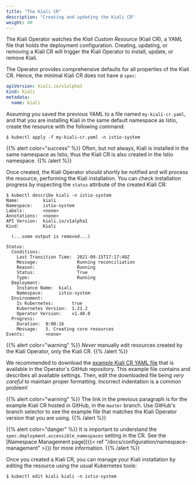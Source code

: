 ```yaml
---
title: "The Kiali CR"
description: "Creating and updating the Kiali CR"
weight: 40
---
```


The Kiali Operator watches the _Kiali Custom Resource_ (Kiali CR), a YAML file
that holds the deployment configuration. Creating, updating, or removing a
Kiali CR will trigger the Kiali Operator to install, update, or remove Kiali.

The Operator provides comprehensive defaults for all properties of the Kiali
CR. Hence, the minimal Kiali CR does not have a `spec`:

```yaml
apiVersion: kiali.io/v1alpha1
kind: Kiali
metadata:
  name: kiali
```

Assuming you saved the previous YAML to a file named `my-kiali-cr.yaml`, and that you are
installing Kiali in the same default namespace as Istio, create the resource with the following command:

```
$ kubectl apply -f my-kiali-cr.yaml -n istio-system
```

{{% alert color="success" %}}
Often, but not always, Kiali is installed in the same namespace as Istio, thus the Kiali CR is also created in the Istio namespace.
{{% /alert %}}

Once created, the Kiali Operator should shortly be notified and will process the resource,  performing the Kiali
installation. You can check installation progress by inspecting the `status` attribute of the created Kiali CR:

```
$ kubectl describe kiali -n istio-system
Name:         kiali
Namespace:    istio-system
Labels:       <none>
Annotations:  <none>
API Version:  kiali.io/v1alpha1
Kind:         Kiali

  (...some output is removed...)

Status:
  Conditions:
    Last Transition Time:  2021-09-15T17:17:40Z
    Message:               Running reconciliation
    Reason:                Running
    Status:                True
    Type:                  Running
  Deployment:
    Instance Name:  kiali
    Namespace:      istio-system
  Environment:
    Is Kubernetes:       true
    Kubernetes Version:  1.21.2
    Operator Version:    v1.40.0
  Progress:
    Duration:  0:00:16
    Message:   5. Creating core resources
Events:        <none>
```

{{% alert color="warning" %}}
*Never* manually edit resources created by the Kiali Operator, only the Kiali CR.
{{% /alert %}}

We recommended to download the [example Kiali CR YAML file](https://github.com/kiali/kiali-operator/blob/master/deploy/kiali/kiali_cr.yaml)
that is available in the Operator's GitHub repository. This
example file contains and describes all available settings. Then, edit the
downloaded file being *very careful* to maintain proper formatting.  Incorrect indentation is a common problem!

{{% alert color="warning" %}}
The link in the previous paragraph is for the example Kiali CR hosted in
GitHub, in the `master` branch. Use GitHub's branch selector to see the example
file that matches the Kiali Operator version that you are using.
{{% /alert %}}

{{% alert color="danger" %}}
It is important to understand the `spec.deployment.accessible_namespaces` setting in the CR. See the
[Namespace Management page]({{< ref "/docs/configuration/namespace-management" >}})
for more information.
{{% /alert %}}

Once you created a Kiali CR, you can manage your Kiali installation by editing
the resource using the usual Kubernetes tools:

```
$ kubectl edit kiali kiali -n istio-system
```

